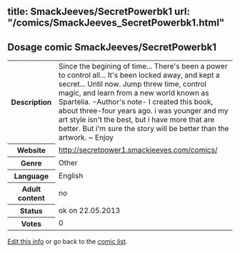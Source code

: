 title: SmackJeeves/SecretPowerbk1
url: "/comics/SmackJeeves_SecretPowerbk1.html"
---
Dosage comic SmackJeeves/SecretPowerbk1
-----------------------------------------

<p id="msg"></p>
<script type="text/javascript">
if (window.location.search === '?edit_info_mail=sent_ok') {
  var elem = document.getElementById("msg");
  elem.innerHTML = 'Edited information sucessfully sent for review, which is usually done daily. Thanks!';
  elem.className = 'ok';
}
</script>
<table class="comicinfo">
<tr>
<th>Description</th><td>Since the begining of time... There's been a power to control all... It's been locked away, and kept a secret... Until now. Jump threw time, control magic, and learn from a new world known as Spartelia. -Author's note- I created this book, about three-four years ago. i was younger and my art style isn't the best, but i have more that are better. But i'm sure the story will be better than the artwork. ~ Enjoy</td>
</tr>
<tr>
<th>Website</th><td><a href="http://secretpower1.smackjeeves.com/comics/">http://secretpower1.smackjeeves.com/comics/</a></td>
</tr>
<tr>
<th>Genre</th><td>Other</td>
</tr>
<tr>
<th>Language</th><td>English</td>
</tr>
<tr>
<th>Adult content</th><td>no</td>
</tr>
<tr>
<th>Status</th><td>ok on 22.05.2013</td>
</tr>
<tr>
<th>Votes</th><td>0</td>
</tr>
</table>

[Edit this info](SmackJeeves_SecretPowerbk1_edit.html) or go back to the [comic list](../comic-index.html).
